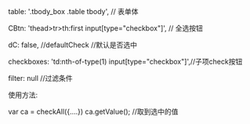 table: '.tbody_box .table tbody', // 表单体

CBtn: 'thead>tr>th:first input[type="checkbox"]', // 全选按钮

dC: false, //defaultCheck //默认是否选中

checkboxes: 'td:nth-of-type(1) input[type="checkbox"]',//子项check按钮

filter: null //过滤条件

使用方法:

var ca = checkAll({....})
ca.getValue(); //取到选中的值

